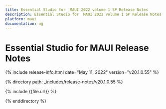 ```yaml
---
title: Essential Studio for  MAUI 2022 volume 1 SP Release Notes  
description: Essential Studio for  MAUI 2022 volume 1 SP Release Notes 
platform: maui
documentation: ug
---
```


# Essential Studio for  MAUI Release Notes  

{% include release-info.html date="May 11, 2022"  version="v20.1.0.55" %} 

{% directory path: _includes/release-notes/v20.1.0.55 %}

{% include {{file.url}} %}

{% enddirectory %}